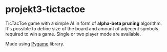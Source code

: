 # projekt3-tictactoe
TicTacToe game with a simple AI in form of **alpha-beta pruning** algorithm. 
It's possible to define size of the board and amount of adjecent symbols required to win a game. 
Single or two player mode are available.

Made using [Pygame](/https://www.pygame.org/news) library.
